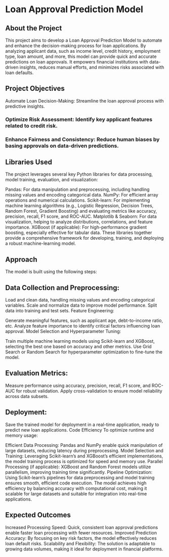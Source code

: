 # Loan Approval Prediction Model
## About the Project
This project aims to develop a Loan Approval Prediction Model to automate and enhance the decision-making process for loan applications. By analyzing applicant data, such as income level, credit history, employment type, loan amount, and more, this model can provide quick and accurate predictions on loan approvals. It empowers financial institutions with data-driven insights, reduces manual efforts, and minimizes risks associated with loan defaults.

## Project Objectives
Automate Loan Decision-Making: Streamline the loan approval process with predictive insights.
### Optimize Risk Assessment: Identify key applicant features related to credit risk.
### Enhance Fairness and Consistency: Reduce human biases by basing approvals on data-driven predictions.
## Libraries Used
The project leverages several key Python libraries for data processing, model training, evaluation, and visualization:

Pandas: For data manipulation and preprocessing, including handling missing values and encoding categorical data.
NumPy: For efficient array operations and numerical calculations.
Scikit-learn: For implementing machine learning algorithms (e.g., Logistic Regression, Decision Trees, Random Forest, Gradient Boosting) and evaluating metrics like accuracy, precision, recall, F1 score, and ROC-AUC.
Matplotlib & Seaborn: For data visualization, helping to analyze distributions, correlations, and feature importance.
XGBoost (if applicable): For high-performance gradient boosting, especially effective for tabular data.
These libraries together provide a comprehensive framework for developing, training, and deploying a robust machine-learning model.

## Approach
The model is built using the following steps:

## Data Collection and Preprocessing:

Load and clean data, handling missing values and encoding categorical variables.
Scale and normalize data to improve model performance.
Split data into training and test sets.
Feature Engineering:

Generate meaningful features, such as applicant age, debt-to-income ratio, etc.
Analyze feature importance to identify critical factors influencing loan approval.
Model Selection and Hyperparameter Tuning:

Train multiple machine learning models using Scikit-learn and XGBoost, selecting the best one based on accuracy and other metrics.
Use Grid Search or Random Search for hyperparameter optimization to fine-tune the model.
## Evaluation Metrics:

Measure performance using accuracy, precision, recall, F1 score, and ROC-AUC for robust validation.
Apply cross-validation to ensure model reliability across data subsets.
## Deployment:

Save the trained model for deployment in a real-time application, ready to predict new loan applications.
Code Efficiency
To optimize runtime and memory usage:

Efficient Data Processing: Pandas and NumPy enable quick manipulation of large datasets, reducing latency during preprocessing.
Model Selection and Training: Leveraging Scikit-learn’s and XGBoost’s efficient implementations, the model training process is optimized for speed and memory use.
Parallel Processing (if applicable): XGBoost and Random Forest models utilize parallelism, improving training time significantly.
Pipeline Optimization: Using Scikit-learn’s pipelines for data preprocessing and model training ensures smooth, efficient code execution.
The model achieves high efficiency by balancing accuracy with computational cost, making it scalable for large datasets and suitable for integration into real-time applications.

## Expected Outcomes
Increased Processing Speed: Quick, consistent loan approval predictions enable faster loan processing with fewer resources.
Improved Prediction Accuracy: By focusing on key risk factors, the model effectively reduces loan default risks.
Scalability and Flexibility: The solution is adaptable to growing data volumes, making it ideal for deployment in financial platforms.
